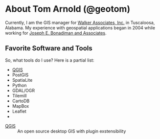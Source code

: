 About Tom Arnold (@geotom)
==========================

Currently, I am the GIS manager for [Walker Associates, Inc.](http://walkercivil.com) in Tuscaloosa, Alabama.  My experience with geospatial applications began in 2004 while working for [Joseph E. Bonadiman and Associates](hhtp://www.bonadiman.com).

Favorite Software and Tools
---------------------------
So, what tools do I use?  Here is a partial list:
* [QGIS](http://www.qgis.org/en/site/) 
* PostGIS
* SpatiaLite
* Python
* GDAL/OGR
* Tilemill
* CartoDB
* MapBox
* Leaflet
* 

<dl>
  <dt><a href="http://www.qgis.org/en/site/">QGIS</a></dt>
    <dd>An open source desktop GIS with plugin exstensibility</dd>
</dl>

